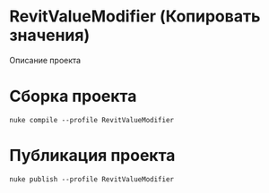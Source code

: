 # RevitValueModifier (Копировать значения)
Описание проекта 

# Сборка проекта
```
nuke compile --profile RevitValueModifier
```

# Публикация проекта
```
nuke publish --profile RevitValueModifier
```
